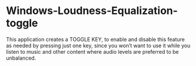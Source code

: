 # Windows-Loudness-Equalization-toggle
This application creates a TOGGLE KEY, to enable and disable this feature as needed by pressing just one key, since you won’t want to use it while you listen to music and other content where audio levels are preferred to be unbalanced.  
